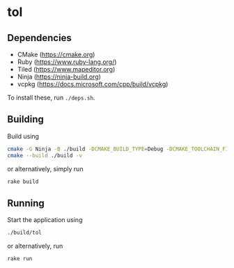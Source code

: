 # tol

## Dependencies

- CMake (https://cmake.org)
- Ruby (https://www.ruby-lang.org/)
- Tiled (https://www.mapeditor.org)
- Ninja (https://ninja-build.org)
- vcpkg (https://docs.microsoft.com/cpp/build/vcpkg)

To install these, run `./deps.sh`.

## Building

Build using

```sh
cmake -G Ninja -B ./build -DCMAKE_BUILD_TYPE=Debug -DCMAKE_TOOLCHAIN_FILE=./vcpkg/scripts/buildsystems/vcpkg.cmake
cmake --build ./build -v
```

or alternatively, simply run

```sh
rake build
```

## Running

Start the application using

```sh
./build/tol
```

or alternatively, run

```sh
rake run
```
